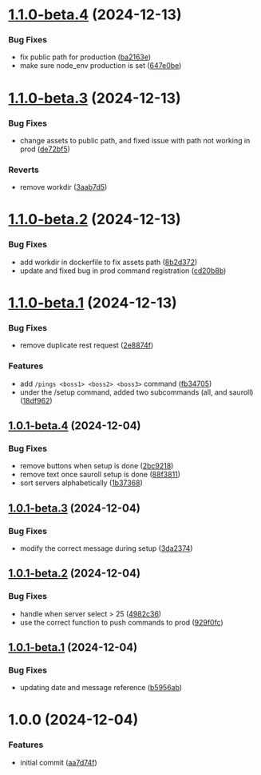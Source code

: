 # [1.1.0-beta.4](https://github.com/MathisEngels/tnl-discord-bot/compare/v1.1.0-beta.3...v1.1.0-beta.4) (2024-12-13)


### Bug Fixes

* fix public path for production ([ba2163e](https://github.com/MathisEngels/tnl-discord-bot/commit/ba2163e4c0e0e4f82c8661c0a8130196ef6f6424))
* make sure node_env production is set ([647e0be](https://github.com/MathisEngels/tnl-discord-bot/commit/647e0be78664f57e5a03c8740e9ac0a5fda16e20))

# [1.1.0-beta.3](https://github.com/MathisEngels/tnl-discord-bot/compare/v1.1.0-beta.2...v1.1.0-beta.3) (2024-12-13)


### Bug Fixes

* change assets to public path, and fixed issue with path not working in prod ([de72bf5](https://github.com/MathisEngels/tnl-discord-bot/commit/de72bf5e92027ff3eddbc5eccac43dfc3671c282))


### Reverts

* remove workdir ([3aab7d5](https://github.com/MathisEngels/tnl-discord-bot/commit/3aab7d508727940453560dd4044991a9b812e0e9))

# [1.1.0-beta.2](https://github.com/MathisEngels/tnl-discord-bot/compare/v1.1.0-beta.1...v1.1.0-beta.2) (2024-12-13)


### Bug Fixes

* add workdir in dockerfile to fix assets path ([8b2d372](https://github.com/MathisEngels/tnl-discord-bot/commit/8b2d372b52af2f220a758b1e11949f571008584d))
* update and fixed bug in prod command registration ([cd20b8b](https://github.com/MathisEngels/tnl-discord-bot/commit/cd20b8bd78e1186ab290efbe03538aac60b561b3))

# [1.1.0-beta.1](https://github.com/MathisEngels/tnl-discord-bot/compare/v1.0.1-beta.4...v1.1.0-beta.1) (2024-12-13)


### Bug Fixes

* remove duplicate rest request ([2e8874f](https://github.com/MathisEngels/tnl-discord-bot/commit/2e8874f7577f1ae181f6a825978a4c34e2bd072b))


### Features

* add `/pings <boss1> <boss2> <boss3>` command ([fb34705](https://github.com/MathisEngels/tnl-discord-bot/commit/fb347055c4c8b91c87be4cb0eb97fcaaa713a0b1))
* under the /setup command, added two subcommands (all, and sauroll) ([18df962](https://github.com/MathisEngels/tnl-discord-bot/commit/18df96295e599f8b3730114705969126d90a21db))

## [1.0.1-beta.4](https://github.com/MathisEngels/tnl-discord-bot/compare/v1.0.1-beta.3...v1.0.1-beta.4) (2024-12-04)


### Bug Fixes

* remove buttons when setup is done ([2bc9218](https://github.com/MathisEngels/tnl-discord-bot/commit/2bc9218039ac7e5b57f0824523babac4316955a2))
* remove text once sauroll setup is done ([88f3811](https://github.com/MathisEngels/tnl-discord-bot/commit/88f3811413c2a9fb02ad3893df9d053180b6ff74))
* sort servers alphabetically ([1b37368](https://github.com/MathisEngels/tnl-discord-bot/commit/1b37368ba3d72f0136c00585f93628ab57633fce))

## [1.0.1-beta.3](https://github.com/MathisEngels/tnl-discord-bot/compare/v1.0.1-beta.2...v1.0.1-beta.3) (2024-12-04)


### Bug Fixes

* modify the correct message during setup ([3da2374](https://github.com/MathisEngels/tnl-discord-bot/commit/3da23743688778fab2eb441423d1372e5506048b))

## [1.0.1-beta.2](https://github.com/MathisEngels/tnl-discord-bot/compare/v1.0.1-beta.1...v1.0.1-beta.2) (2024-12-04)


### Bug Fixes

* handle when server select > 25 ([4982c36](https://github.com/MathisEngels/tnl-discord-bot/commit/4982c36d008f8ad0427e464e5c832b32de989d67))
* use the correct function to push commands to prod ([929f0fc](https://github.com/MathisEngels/tnl-discord-bot/commit/929f0fc5140afb791790b350a129ea1bed9c9020))

## [1.0.1-beta.1](https://github.com/MathisEngels/tnl-discord-bot/compare/v1.0.0...v1.0.1-beta.1) (2024-12-04)


### Bug Fixes

* updating date and message reference ([b5956ab](https://github.com/MathisEngels/tnl-discord-bot/commit/b5956ab5fe402f31c4573a89a0baf505fc5489c4))

# 1.0.0 (2024-12-04)


### Features

* initial commit ([aa7d74f](https://github.com/MathisEngels/tnl-discord-bot/commit/aa7d74f7c16cfb0240767d9b251fbc89dfe2fa36))
